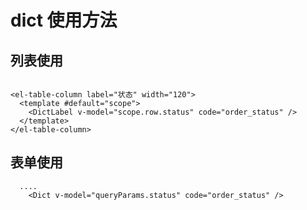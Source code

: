 # dict 使用方法

## 列表使用
```vue

<el-table-column label="状态" width="120">
  <template #default="scope">
    <DictLabel v-model="scope.row.status" code="order_status" />
  </template>
</el-table-column>

```

## 表单使用

```vue
  ....
    <Dict v-model="queryParams.status" code="order_status" />
```
